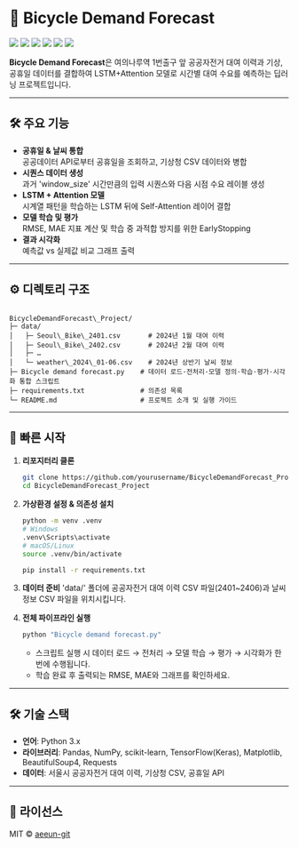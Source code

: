 # 🚴 Bicycle Demand Forecast

<img src="https://img.shields.io/badge/Python-3670A0?style=for-the-badge&logo=python&logoColor=white"/> <img src="https://img.shields.io/badge/TensorFlow-FF6F00?style=for-the-badge&logo=tensorflow&logoColor=white"/> <img src="https://img.shields.io/badge/Keras-D00000?style=for-the-badge&logo=keras&logoColor=white"/> <img src="https://img.shields.io/badge/Pandas-150458?style=for-the-badge&logo=pandas&logoColor=white"/> <img src="https://img.shields.io/badge/scikit--learn-F7931E?style=for-the-badge&logo=scikit-learn&logoColor=white"/> <img src="https://img.shields.io/badge/Matplotlib-11557C?style=for-the-badge&logo=matplotlib&logoColor=white"/>

**Bicycle Demand Forecast**은 여의나루역 1번출구 앞 공공자전거 대여 이력과 기상, 공휴일 데이터를 결합하여 LSTM+Attention 모델로 시간별 대여 수요를 예측하는 딥러닝 프로젝트입니다.  

---

## 🛠 주요 기능

* **공휴일 & 날씨 통합**  
  공공데이터 API로부터 공휴일을 조회하고, 기상청 CSV 데이터와 병합  
* **시퀀스 데이터 생성**  
  과거 'window_size' 시간만큼의 입력 시퀀스와 다음 시점 수요 레이블 생성  
* **LSTM + Attention 모델**  
  시계열 패턴을 학습하는 LSTM 뒤에 Self-Attention 레이어 결합  
* **모델 학습 및 평가**  
  RMSE, MAE 지표 계산 및 학습 중 과적합 방지를 위한 EarlyStopping  
* **결과 시각화**  
  예측값 vs 실제값 비교 그래프 출력

---

## ⚙️ 디렉토리 구조

```

BicycleDemandForecast\_Project/
├─ data/
│   ├─ Seoul\_Bike\_2401.csv       # 2024년 1월 대여 이력
│   ├─ Seoul\_Bike\_2402.csv       # 2024년 2월 대여 이력
│   ├─ …
│   └─ weather\_2024\_01-06.csv    # 2024년 상반기 날씨 정보
├─ Bicycle demand forecast.py    # 데이터 로드·전처리·모델 정의·학습·평가·시각화 통합 스크립트
├─ requirements.txt              # 의존성 목록
└─ README.md                     # 프로젝트 소개 및 실행 가이드

```

---

## 🚀 빠른 시작

1. **리포지터리 클론**

   ```bash
   git clone https://github.com/yourusername/BicycleDemandForecast_Project.git
   cd BicycleDemandForecast_Project
    ```

2. **가상환경 설정 & 의존성 설치**

   ```bash
   python -m venv .venv
   # Windows
   .venv\Scripts\activate
   # macOS/Linux
   source .venv/bin/activate

   pip install -r requirements.txt
     ```

3. **데이터 준비**
   'data/' 폴더에 공공자전거 대여 이력 CSV 파일(2401\~2406)과 날씨 정보 CSV 파일을 위치시킵니다.

4. **전체 파이프라인 실행**

   ```bash
   python "Bicycle demand forecast.py"
     ```

   * 스크립트 실행 시 데이터 로드 → 전처리 → 모델 학습 → 평가 → 시각화가 한 번에 수행됩니다.
   * 학습 완료 후 출력되는 RMSE, MAE와 그래프를 확인하세요.

---

## 🛠 기술 스택

* **언어**: Python 3.x
* **라이브러리**: Pandas, NumPy, scikit-learn, TensorFlow(Keras), Matplotlib, BeautifulSoup4, Requests
* **데이터**: 서울시 공공자전거 대여 이력, 기상청 CSV, 공휴일 API

---

## 📝 라이선스

MIT © [aeeun-git](https://github.com/aeeun-git)
